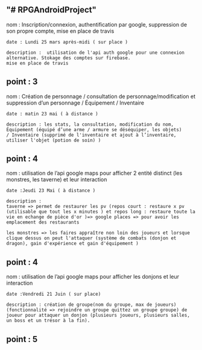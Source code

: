 "# RPGAndroidProject" 
----------------------------------------------------------------------------------------------------------------------------------------
nom : Inscription/connexion, authentification par google, suppression de son propre compte, mise en place de travis

	date : Lundi 25 mars après-midi ( sur place )
	
	description :  utilisation de l'api auth google pour une connexion alternative. Stokage des comptes sur firebase.
	mise en place de travis 
	
point : 3 
----------------------------------------------------------------------------------------------------------------------------------------
nom : Création de personnage / consultation de personnage/modification et suppression d’un personnage / Équipement / Inventaire 
	
	date : matin 23 mai ( à distance )
	
	description : les stats, la consultation, modification du nom, Équipement (équipé d’une arme / armure se déséquiper, les objets)
	/ Inventaire (supprimé de l'inventaire et ajout à l’inventaire, utiliser l'objet (potion de soin) )
	
point : 4
----------------------------------------------------------------------------------------------------------------------------------------
nom : utilisation de l’api google maps pour afficher 2 entité distinct (les monstres, les taverne) et leur interaction
	
	date :Jeudi 23 Mai ( à distance )
	
	description : 
  	taverne => permet de restaurer les pv (repos court : restaure x pv (utilisable que tout les x minutes ) et repos long : restaure toute la vie en echange de pièce d'or )=> google places => pour avoir les emplacement des restaurants
	
	les monstres => les faires appraître non loin des joueurs et lorsque clique dessus on peut l'attaquer (système de combats (donjon et dragon), gain d'expérience et gain d'équipement )

point : 4
----------------------------------------------------------------------------------------------------------------------------------------
nom : utilisation de l’api google maps pour afficher les donjons et leur interaction
	
	date :Vendredi 21 Juin ( sur place)
	
	description : création de groupe(nom du groupe, max de joueurs) (fonctionnalité => rejoindre un groupe quittez un groupe groupe) de joueur pour attaquer un donjon (plusieurs joueurs, plusieurs salles, un boss et un trésor à la fin).
	
point : 5
----------------------------------------------------------------------------------------------------------------------------------------
